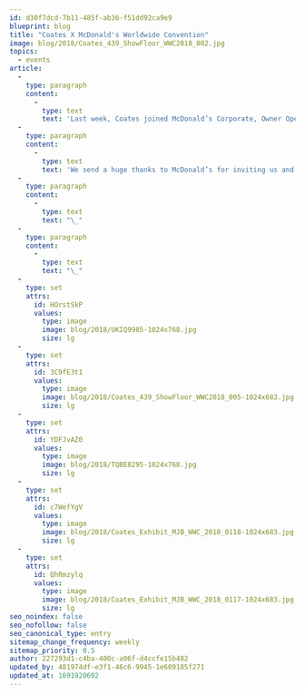 ```yaml
---
id: d30f7dcd-7b11-485f-ab36-f51dd92ca9e9
blueprint: blog
title: "Coates X McDonald's Worldwide Convention"
image: blog/2018/Coates_439_ShowFloor_WWC2018_002.jpg
topics:
  - events
article:
  -
    type: paragraph
    content:
      -
        type: text
        text: 'Last week, Coates joined McDonald’s Corporate, Owner Operators and Suppliers from all over the world to attend the biennial McDonald’s Worldwide Convention. Coates Group felt honoured to have had the opportunity to showcase our products and to say our booth was a great success is definitely an understatement! Our technology easily proved to be a crowd pleaser with a constant flow of visitors.'
  -
    type: paragraph
    content:
      -
        type: text
        text: 'We send a huge thanks to McDonald’s for inviting us and for the amazing experience. We also thank all our incredible members of our Coates Group for their contribution from all over the globe. This would never have happened without you!'
  -
    type: paragraph
    content:
      -
        type: text
        text: "\_"
  -
    type: paragraph
    content:
      -
        type: text
        text: "\_"
  -
    type: set
    attrs:
      id: HOrstSkP
      values:
        type: image
        image: blog/2018/UKIQ9985-1024x768.jpg
        size: lg
  -
    type: set
    attrs:
      id: 3C9fE3t1
      values:
        type: image
        image: blog/2018/Coates_439_ShowFloor_WWC2018_005-1024x683.jpg
        size: lg
  -
    type: set
    attrs:
      id: YDFJvAZ0
      values:
        type: image
        image: blog/2018/TQBE8295-1024x768.jpg
        size: lg
  -
    type: set
    attrs:
      id: c7WefYgV
      values:
        type: image
        image: blog/2018/Coates_Exhibit_MJB_WWC_2018_0118-1024x683.jpg
        size: lg
  -
    type: set
    attrs:
      id: QhRmzylq
      values:
        type: image
        image: blog/2018/Coates_Exhibit_MJB_WWC_2018_0117-1024x683.jpg
        size: lg
seo_noindex: false
seo_nofollow: false
seo_canonical_type: entry
sitemap_change_frequency: weekly
sitemap_priority: 0.5
author: 227293d1-c4ba-400c-a06f-d4ccfe15b482
updated_by: 481974df-e3f1-46c6-9945-1e609185f271
updated_at: 1691920602
---
```

